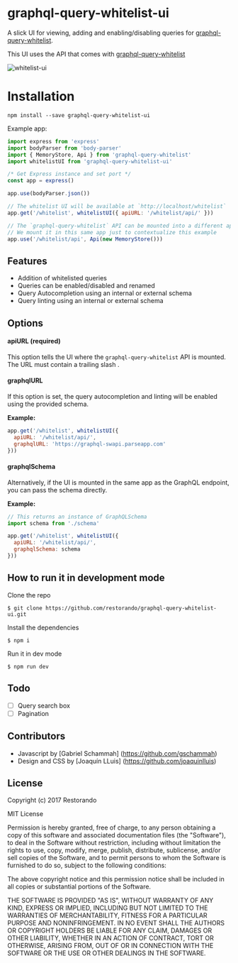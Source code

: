 # graphql-query-whitelist-ui

A slick UI for viewing, adding and enabling/disabling queries for [graphql-query-whitelist](https://github.com/restorando/graphql-query-whitelist).

This UI uses the API that comes with [graphql-query-whitelist](https://github.com/restorando/graphql-query-whitelist)

![whitelist-ui](https://cloud.githubusercontent.com/assets/591992/21966398/248f9b3c-db51-11e6-9c37-12e2a3a9a9de.gif)

# Installation

`npm install --save graphql-query-whitelist-ui`

Example app:

```js
import express from 'express'
import bodyParser from 'body-parser'
import { MemoryStore, Api } from 'graphql-query-whitelist'
import whitelistUI from 'graphql-query-whitelist-ui'

/* Get Express instance and set port */
const app = express()

app.use(bodyParser.json())

// The whitelist UI will be available at `http://localhost/whitelist`
app.get('/whitelist', whitelistUI({ apiURL: '/whitelist/api/' }))

// The `graphql-query-whitelist` API can be mounted into a different app.
// We mount it in this same app just to contextualize this example
app.use('/whitelist/api', Api(new MemoryStore()))
```

## Features

 - Addition of whitelisted queries
 - Queries can be enabled/disabled and renamed
 - Query Autocompletion using an internal or external schema
 - Query linting using an internal or external schema

## Options

#### apiURL (required)

This option tells the UI where the `graphql-query-whitelist` API is mounted. The URL must contain a trailing slash .

#### graphqlURL

If this option is set, the query autocompletion and linting will be enabled using the provided schema.

**Example:**

```js
app.get('/whitelist', whitelistUI({
  apiURL: '/whitelist/api/',
  graphqlURL: 'https://graphql-swapi.parseapp.com'
}))
```

#### graphqlSchema

Alternatively, if the UI is mounted in the same app as the GraphQL endpoint, you can pass the schema directly.

**Example:**

```js
// This returns an instance of GraphQLSchema
import schema from './schema'

app.get('/whitelist', whitelistUI({
  apiURL: '/whitelist/api/',
  graphqlSchema: schema
}))
```

## How to run it in development mode

Clone the repo

```
$ git clone https://github.com/restorando/graphql-query-whitelist-ui.git
```

Install the dependencies

```
$ npm i
```

Run it in dev mode

```
$ npm run dev
```

## Todo

- [ ] Query search box
- [ ] Pagination

## Contributors

- Javascript by [Gabriel Schammah] (https://github.com/gschammah)
- Design and CSS by [Joaquín LLuis] (https://github.com/joaquinlluis)

## License

Copyright (c) 2017 Restorando

MIT License

Permission is hereby granted, free of charge, to any person obtaining
a copy of this software and associated documentation files (the
"Software"), to deal in the Software without restriction, including
without limitation the rights to use, copy, modify, merge, publish,
distribute, sublicense, and/or sell copies of the Software, and to
permit persons to whom the Software is furnished to do so, subject to
the following conditions:

The above copyright notice and this permission notice shall be
included in all copies or substantial portions of the Software.

THE SOFTWARE IS PROVIDED "AS IS", WITHOUT WARRANTY OF ANY KIND,
EXPRESS OR IMPLIED, INCLUDING BUT NOT LIMITED TO THE WARRANTIES OF
MERCHANTABILITY, FITNESS FOR A PARTICULAR PURPOSE AND
NONINFRINGEMENT. IN NO EVENT SHALL THE AUTHORS OR COPYRIGHT HOLDERS BE
LIABLE FOR ANY CLAIM, DAMAGES OR OTHER LIABILITY, WHETHER IN AN ACTION
OF CONTRACT, TORT OR OTHERWISE, ARISING FROM, OUT OF OR IN CONNECTION
WITH THE SOFTWARE OR THE USE OR OTHER DEALINGS IN THE SOFTWARE.
